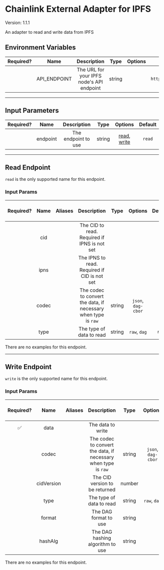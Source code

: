 # Chainlink External Adapter for IPFS

Version: 1.1.1

An adapter to read and write data from IPFS

## Environment Variables

| Required? |     Name     |                Description                |  Type  | Options |         Default         |
| :-------: | :----------: | :---------------------------------------: | :----: | :-----: | :---------------------: |
|           | API_ENDPOINT | The URL for your IPFS node's API endpoint | string |         | `http://127.0.0.1:5001` |

---

## Input Parameters

| Required? |   Name   |     Description     |  Type  |                     Options                      | Default |
| :-------: | :------: | :-----------------: | :----: | :----------------------------------------------: | :-----: |
|           | endpoint | The endpoint to use | string | [read](#read-endpoint), [write](#write-endpoint) | `read`  |

---

## Read Endpoint

`read` is the only supported name for this endpoint.

### Input Params

| Required? | Name  | Aliases |                          Description                           |  Type  |      Options       | Default | Depends On | Not Valid With |
| :-------: | :---: | :-----: | :------------------------------------------------------------: | :----: | :----------------: | :-----: | :--------: | :------------: |
|           |  cid  |         |          The CID to read. Required if IPNS is not set          |        |                    |         |            |     `ipns`     |
|           | ipns  |         |          The IPNS to read. Required if CID is not set          |        |                    |         |            |     `cid`      |
|           | codec |         | The codec to convert the data, if necessary when type is `raw` | string | `json`, `dag-cbor` |         |            |                |
|           | type  |         |                    The type of data to read                    | string |    `raw`, `dag`    |  `raw`  |            |                |

There are no examples for this endpoint.

---

## Write Endpoint

`write` is the only supported name for this endpoint.

### Input Params

| Required? |    Name    | Aliases |                          Description                           |  Type  |      Options       |  Default   | Depends On | Not Valid With |
| :-------: | :--------: | :-----: | :------------------------------------------------------------: | :----: | :----------------: | :--------: | :--------: | :------------: |
|    ✅     |    data    |         |                       The data to write                        |        |                    |            |            |                |
|           |   codec    |         | The codec to convert the data, if necessary when type is `raw` | string | `json`, `dag-cbor` |            |            |                |
|           | cidVersion |         |                 The CID version to be returned                 | number |                    |            |            |                |
|           |    type    |         |                    The type of data to read                    | string |    `raw`, `dag`    |   `raw`    |            |                |
|           |   format   |         |                     The DAG format to use                      | string |                    | `dag-cbor` |            |                |
|           |  hashAlg   |         |                The DAG hashing algorithm to use                | string |                    | `sha2-256` |            |                |

There are no examples for this endpoint.
